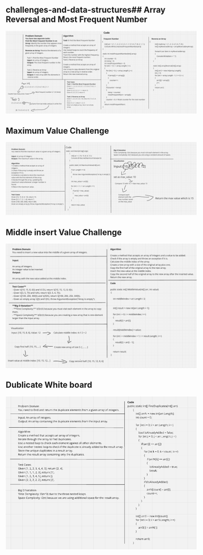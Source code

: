 
## challenges-and-data-structures##  Array Reversal and Most Frequent Number

![whitboard](/challenges-and-data-structures/whiteboard-challenges/image.png)

## Maximum Value Challenge

![maximum_value](/challenges-and-data-structures/whiteboard-challenges/Maximum-Value.png)


## Middle insert Value Challenge
![middle_Insertt](/challenges-and-data-structures/whiteboard-challenges/insertMiddle.png)


## Dublicate White board 
![dublicatewhiteboardscreenshot](/challenges-and-data-structures/whiteboard-challenges/dublicatewhitebaord.png)


